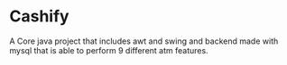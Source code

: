 # Cashify
A Core java project that includes awt and swing and backend made with mysql that is able to perform 9 different atm features. 
